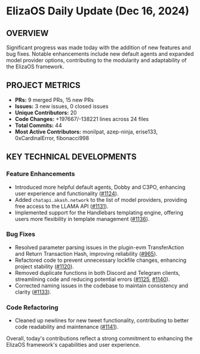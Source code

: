 # ElizaOS Daily Update (Dec 16, 2024)

## OVERVIEW 
Significant progress was made today with the addition of new features and bug fixes. Notable enhancements include new default agents and expanded model provider options, contributing to the modularity and adaptability of the ElizaOS framework.

## PROJECT METRICS
- **PRs:** 9 merged PRs, 15 new PRs
- **Issues:** 3 new issues, 0 closed issues
- **Unique Contributors:** 20
- **Code Changes:** +197667/-138221 lines across 24 files
- **Total Commits:** 44
- **Most Active Contributors:** monilpat, azep-ninja, erise133, 0xCardinalError, fibonacci998

## KEY TECHNICAL DEVELOPMENTS

### Feature Enhancements
- Introduced more helpful default agents, Dobby and C3PO, enhancing user experience and functionality ([#1124](https://github.com/elizaos/eliza/pull/1124)).
- Added `chatapi.akash.network` to the list of model providers, providing free access to the LLAMA API ([#1131](https://github.com/elizaos/eliza/pull/1131)).
- Implemented support for the Handlebars templating engine, offering users more flexibility in template management ([#1136](https://github.com/elizaos/eliza/pull/1136)).

### Bug Fixes
- Resolved parameter parsing issues in the plugin-evm TransferAction and Return Transaction Hash, improving reliability ([#965](https://github.com/elizaos/eliza/pull/965)).
- Refactored code to prevent unnecessary lockfile changes, enhancing project stability ([#1120](https://github.com/elizaos/eliza/pull/1120)).
- Removed duplicate functions in both Discord and Telegram clients, streamlining code and reducing potential errors ([#1125](https://github.com/elizaos/eliza/pull/1125), [#1140](https://github.com/elizaos/eliza/pull/1140)).
- Corrected naming issues in the codebase to maintain consistency and clarity ([#1133](https://github.com/elizaos/eliza/pull/1133)).

### Code Refactoring
- Cleaned up newlines for new tweet functionality, contributing to better code readability and maintenance ([#1141](https://github.com/elizaos/eliza/pull/1141)). 

Overall, today's contributions reflect a strong commitment to enhancing the ElizaOS framework's capabilities and user experience.